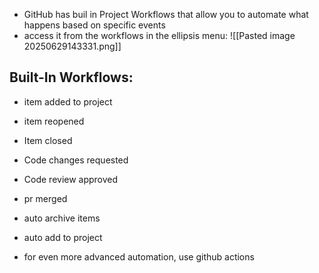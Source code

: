 
- GitHub has buil in Project Workflows that allow you to automate what happens based on specific events
- access it from the workflows in the ellipsis menu:
  ![[Pasted image 20250629143331.png]]

## Built-In Workflows:
- item added to project
- item reopened
- Item closed
- Code changes requested
- Code review approved
- pr merged
- auto archive items
- auto add to project

- for even more advanced automation, use github actions